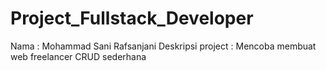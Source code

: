 # Project_Fullstack_Developer

Nama : Mohammad Sani Rafsanjani
Deskripsi project : Mencoba membuat web freelancer CRUD sederhana 
